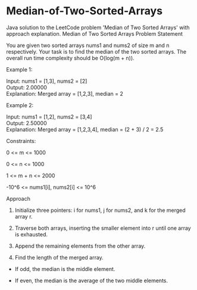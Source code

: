 # Median-of-Two-Sorted-Arrays
Java solution to the LeetCode problem 'Median of Two Sorted Arrays' with approach explanation.
Median of Two Sorted Arrays
Problem Statement

You are given two sorted arrays nums1 and nums2 of size m and n respectively. Your task is to find the median of the two sorted arrays. The overall run time complexity should be O(log(m + n)).

Example 1:

Input: nums1 = [1,3], nums2 = [2]  
Output: 2.00000  
Explanation: Merged array = [1,2,3], median = 2  


Example 2:

Input: nums1 = [1,2], nums2 = [3,4]  
Output: 2.50000  
Explanation: Merged array = [1,2,3,4], median = (2 + 3) / 2 = 2.5  


Constraints:

0 <= m <= 1000

0 <= n <= 1000

1 <= m + n <= 2000

-10^6 <= nums1[i], nums2[i] <= 10^6

Approach



1. Initialize three pointers: i for nums1, j for nums2, and k for the merged array r.

2. Traverse both arrays, inserting the smaller element into r until one array is exhausted.

3. Append the remaining elements from the other array.

4. Find the length of the merged array.

  - If odd, the median is the middle element.

  - If even, the median is the average of the two middle elements.
